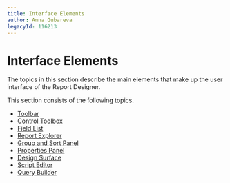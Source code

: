 ```yaml
---
title: Interface Elements
author: Anna Gubareva
legacyId: 116213
---
```

# Interface Elements
The topics in this section describe the main elements that make up the user interface of the Report Designer.

This section consists of the following topics.
* [Toolbar](interface-elements/toolbar.md)
* [Control Toolbox](interface-elements/control-toolbox.md)
* [Field List](interface-elements/field-list.md)
* [Report Explorer](interface-elements/report-explorer.md)
* [Group and Sort Panel](interface-elements/group-and-sort-panel.md)
* [Properties Panel](interface-elements/properties-panel.md)
* [Design Surface](interface-elements/design-surface.md)
* [Script Editor](interface-elements/script-editor.md)
* [Query Builder](interface-elements/query-builder.md)